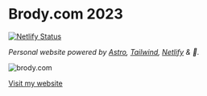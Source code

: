 # Brody.com 2023

[![Netlify Status](https://api.netlify.com/api/v1/badges/7cc5cd45-6a9f-45ea-a1ee-ab17b7f61c22/deploy-status)](https://app.netlify.com/sites/brody/deploys)

*Personal website powered by [Astro](https://astro.build/), [Tailwind](https://tailwindcss.com/), [Netlify](https://www.netlify.com/) & 💖.*

![brody.com](/preview.png "https://brody.com")

[Visit my website](https://brody.com)
